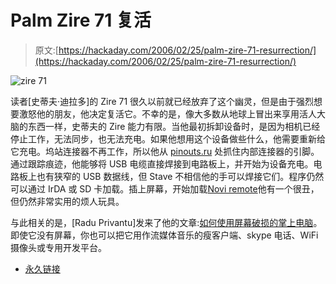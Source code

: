 # Palm Zire 71 复活

> 原文:[https://hackaday.com/2006/02/25/palm-zire-71-resurrection/](https://hackaday.com/2006/02/25/palm-zire-71-resurrection/)

![zire 71](../Images/cb7618ccae6b3f553d101a90b9c8cbf1.png)

读者[史蒂夫·迪拉多]的 Zire 71 很久以前就已经放弃了这个幽灵，但是由于强烈想要激怒他的朋友，他决定复活它。不幸的是，像大多数从地球上冒出来享用活人大脑的东西一样，史蒂夫的 Zire 能力有限。当他最初拆卸设备时，是因为相机已经停止工作，无法同步，也无法充电。如果他想用这个设备做些什么，他需要重新给它充电。坞站连接器不再工作，所以他从 [pinouts.ru](http://pinouts.ru/) 处抓住内部连接器的引脚。通过跟踪痕迹，他能够将 USB 电缆直接焊接到电路板上，并开始为设备充电。电路板上也有狭窄的 USB 数据线，但 Stave 不相信他的手可以焊接它们。程序仍然可以通过 IrDA 或 SD 卡加载。插上屏幕，开始加载[Novi remote](http://www.novii.tv/)他有一个很丑，但仍然非常实用的烦人玩具。

与此相关的是，[Radu Privantu]发来了他的文章:[如何使用屏幕破损的掌上电脑](http://www.gamedev.net/community/forums/mod/journal/journal.asp?jn=296378&cmonth=2&cyear=2006&cday=23)。即使它没有屏幕，你也可以把它用作流媒体音乐的瘦客户端、skype 电话、WiFi 摄像头或专用开发平台。

*   [永久链接](http://steveshacks.livejournal.com/492.html)